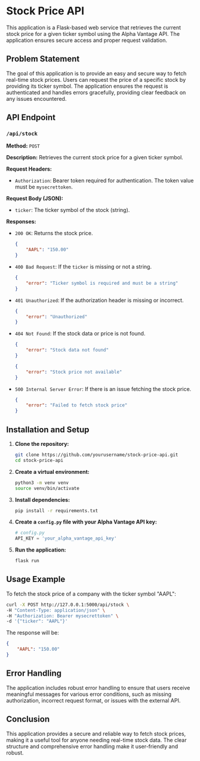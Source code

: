 # Stock Price API

This application is a Flask-based web service that retrieves the current stock price for a given ticker symbol using the Alpha Vantage API. The application ensures secure access and proper request validation.

## Problem Statement

The goal of this application is to provide an easy and secure way to fetch real-time stock prices. Users can request the price of a specific stock by providing its ticker symbol. The application ensures the request is authenticated and handles errors gracefully, providing clear feedback on any issues encountered.

## API Endpoint

### `/api/stock`

**Method:** `POST`

**Description:** Retrieves the current stock price for a given ticker symbol.

**Request Headers:**
- `Authorization`: Bearer token required for authentication. The token value must be `mysecrettoken`.

**Request Body (JSON):**
- `ticker`: The ticker symbol of the stock (string).

**Responses:**

- `200 OK`: Returns the stock price.
  ```json
  {
      "AAPL": "150.00"
  }
  ```
- `400 Bad Request`: If the `ticker` is missing or not a string.
  ```json
  {
      "error": "Ticker symbol is required and must be a string"
  }
  ```
- `401 Unauthorized`: If the authorization header is missing or incorrect.
  ```json
  {
      "error": "Unauthorized"
  }
  ```
- `404 Not Found`: If the stock data or price is not found.
  ```json
  {
      "error": "Stock data not found"
  }
  ```
  ```json
  {
      "error": "Stock price not available"
  }
  ```
- `500 Internal Server Error`: If there is an issue fetching the stock price.
  ```json
  {
      "error": "Failed to fetch stock price"
  }
  ```

## Installation and Setup

1. **Clone the repository:**
   ```sh
   git clone https://github.com/yourusername/stock-price-api.git
   cd stock-price-api
   ```

2. **Create a virtual environment:**
   ```sh
   python3 -m venv venv
   source venv/bin/activate
   ```

3. **Install dependencies:**
   ```sh
   pip install -r requirements.txt
   ```

4. **Create a `config.py` file with your Alpha Vantage API key:**
   ```python
   # config.py
   API_KEY = 'your_alpha_vantage_api_key'
   ```

5. **Run the application:**
   ```sh
   flask run
   ```

## Usage Example

To fetch the stock price of a company with the ticker symbol "AAPL":

```sh
curl -X POST http://127.0.0.1:5000/api/stock \
-H "Content-Type: application/json" \
-H "Authorization: Bearer mysecrettoken" \
-d '{"ticker": "AAPL"}'
```

The response will be:

```json
{
    "AAPL": "150.00"
}
```

## Error Handling

The application includes robust error handling to ensure that users receive meaningful messages for various error conditions, such as missing authorization, incorrect request format, or issues with the external API.

## Conclusion

This application provides a secure and reliable way to fetch stock prices, making it a useful tool for anyone needing real-time stock data. The clear structure and comprehensive error handling make it user-friendly and robust.
